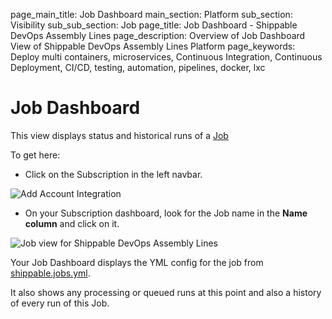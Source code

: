 page_main_title: Job Dashboard
main_section: Platform
sub_section: Visibility
sub_sub_section: Job
page_title: Job Dashboard - Shippable DevOps Assembly Lines
page_description: Overview of Job Dashboard View of Shippable DevOps Assembly Lines Platform
page_keywords: Deploy multi containers, microservices, Continuous Integration, Continuous Deployment, CI/CD, testing, automation, pipelines, docker, lxc

# Job Dashboard

This view displays status and historical runs of a [Job](/platform/workflow/job/overview)

To get here:

* Click on the Subscription in the left navbar.

<img src="/images/getting-started/account-settings.png" alt="Add Account Integration">

* On your Subscription dashboard, look for the Job name in the **Name column** and click on it.

<img src="/images/platform/visibility/jobs-view-grid.jpg" alt="Job view for Shippable DevOps Assembly Lines" style="vertical-align: middle;display: block;margin-left: auto;margin-right: auto;"/>

Your Job Dashboard displays the YML config for the job from [shippable.jobs.yml](/platform/workflow/tutorial/shippable-jobs-yml).

It also shows any processing or queued runs at this point and also a history of every run of this Job.
